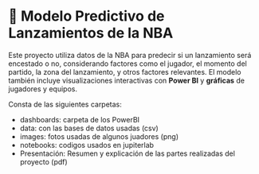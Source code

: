 # 🏀 Modelo Predictivo de Lanzamientos de la NBA

Este proyecto utiliza datos de la NBA para predecir si un lanzamiento será encestado o no, considerando factores como el jugador, el momento del partido, la zona del lanzamiento, y otros factores relevantes. El modelo también incluye visualizaciones interactivas con **Power BI** y **gráficas** de jugadores y equipos.

Consta de las siguientes carpetas:
  - dashboards: carpeta de los PowerBI
  - data: con las bases de datos usadas (csv)
  - images: fotos usadas de algunos juadores (png)
  - notebooks: codigos usados en jupiterlab
  - Presentación: Resumen y explicación de las partes realizadas del proyecto (pdf)

